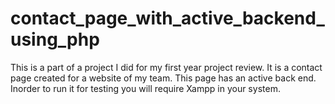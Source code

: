 # contact_page_with_active_backend_using_php
This is a part of a project I did for my first year project review. It is a contact page created for a website of my team. This page has an active back end. 
Inorder to run it for testing you will require Xampp in your system. 
